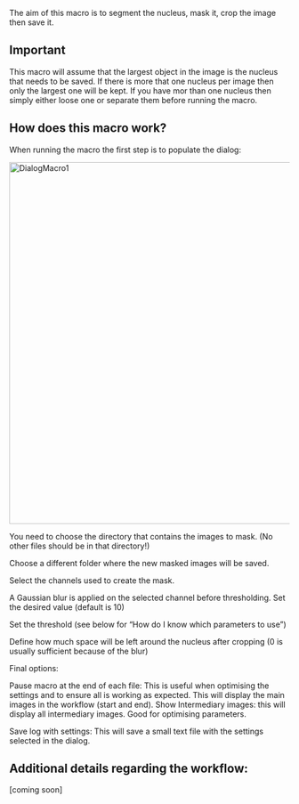 The aim of this macro is to segment the nucleus, mask it, crop the image then save it.
## Important
This macro will assume that the largest object in the image is the nucleus that needs to be saved. If there is more that one nucleus per image then only the largest one will be kept. If you have mor than one nucleus then simply either loose one or separate them before running the macro.
## How does this macro work?
When running the macro the first step is to populate the dialog:

<img src="https://github.com/LiorPytowski/Nuclear-Foci-Analysis-Macros/blob/main/Images%20for%20wiki/Macro1_dialog.png" alt="DialogMacro1" width="550" height="650">

You need to choose the directory that contains the images to mask. (No other files should be in that directory!)

Choose a different folder where the new masked images will be saved.

Select the channels used to create the mask.

A Gaussian blur is applied on the selected channel before thresholding. Set the desired value (default is 10)

Set the threshold (see below for “How do I know which parameters to use”)

Define how much space will be left around the nucleus after cropping (0 is usually sufficient because of the blur)

Final options:

Pause macro at the end of each file: This is useful when optimising the settings and to ensure all is working as expected. This will display the main images in the workflow (start and end).
Show Intermediary images: this will display all intermediary images. Good for optimising parameters.

Save log with settings: This will save a small text file with the settings selected in the dialog.

 

## Additional details regarding the workflow:
[coming soon]
